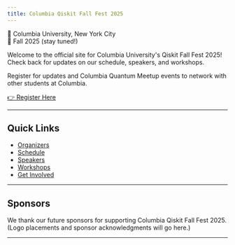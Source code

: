 ```yaml
---
title: Columbia Qiskit Fall Fest 2025
---
```


📍 Columbia University, New York City  
📅 Fall 2025 (stay tuned!)

Welcome to the official site for Columbia University's Qiskit Fall Fest 2025!  
Check back for updates on our schedule, speakers, and workshops.

Register for updates and Columbia Quantum Meetup events to network with other students at Columbia.  

[👉 Register Here](https://forms.gle/hAKgMEhcr8v4KAwo8)

---

## Quick Links

- [Organizers](team.md)
- [Schedule](schedule.md)
- [Speakers](speakers.md)
- [Workshops](workshops.md)
- [Get Involved](https://forms.gle/hAKgMEhcr8v4KAwo8)

---

## Sponsors

We thank our future sponsors for supporting Columbia Qiskit Fall Fest 2025.  
(Logo placements and sponsor acknowledgments will go here.)

---
